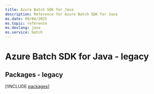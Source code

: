 ```yaml
---
title: Azure Batch SDK for Java
description: Reference for Azure Batch SDK for Java
ms.date: 09/04/2025
ms.topic: reference
ms.devlang: java
ms.service: batch
---
```

# Azure Batch SDK for Java - legacy
## Packages - legacy
[!INCLUDE [packages](batch-index.md)]